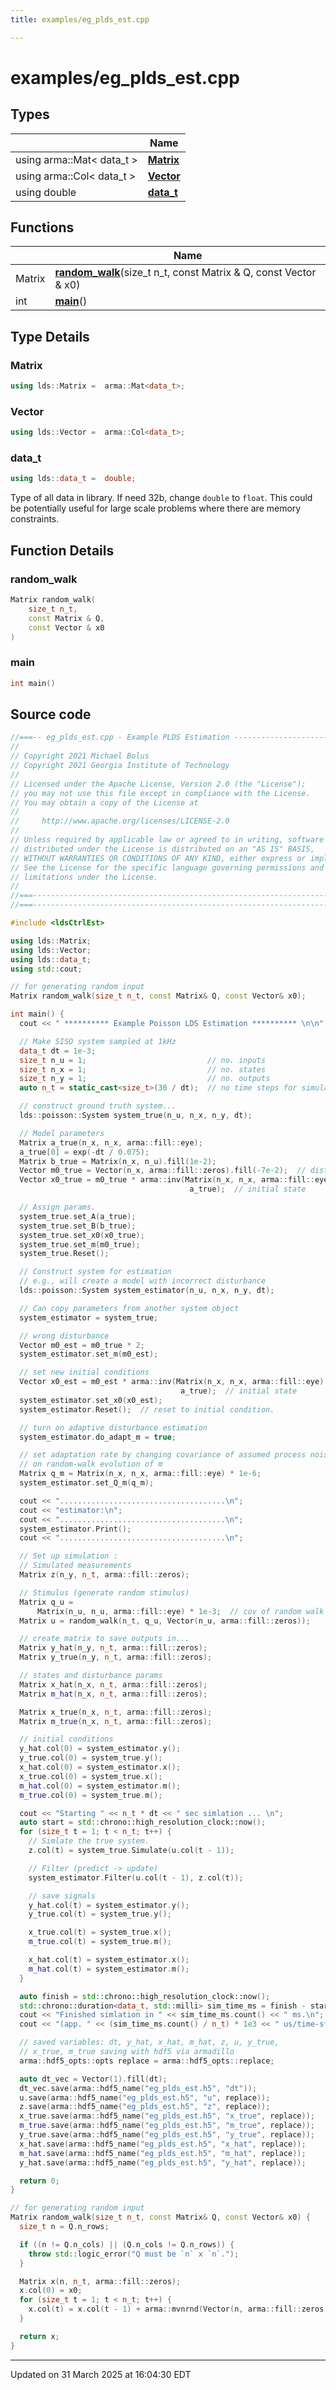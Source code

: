 ```yaml
---
title: examples/eg_plds_est.cpp

---
```


# examples/eg_plds_est.cpp



## Types

|                | Name           |
| -------------- | -------------- |
| using arma::Mat< data_t > | **[Matrix](/lds-ctrl-est/docs/api/files/eg__plds__est_8cpp/#using-matrix)**  |
| using arma::Col< data_t > | **[Vector](/lds-ctrl-est/docs/api/files/eg__plds__est_8cpp/#using-vector)**  |
| using double | **[data_t](/lds-ctrl-est/docs/api/files/eg__plds__est_8cpp/#using-data-t)**  |

## Functions

|                | Name           |
| -------------- | -------------- |
| Matrix | **[random_walk](/lds-ctrl-est/docs/api/files/eg__plds__est_8cpp/#function-random-walk)**(size_t n_t, const Matrix & Q, const Vector & x0) |
| int | **[main](/lds-ctrl-est/docs/api/files/eg__plds__est_8cpp/#function-main)**() |

## Type Details

### Matrix

```cpp
using lds::Matrix =  arma::Mat<data_t>;
```



### Vector

```cpp
using lds::Vector =  arma::Col<data_t>;
```



### data_t

```cpp
using lds::data_t =  double;
```



Type of all data in library. If need 32b, change `double` to `float`. This could be potentially useful for large scale problems where there are memory constraints. 



## Function Details

### random_walk

```cpp
Matrix random_walk(
    size_t n_t,
    const Matrix & Q,
    const Vector & x0
)
```



### main

```cpp
int main()
```






## Source code

```cpp
//===-- eg_plds_est.cpp - Example PLDS Estimation -------------------------===//
//
// Copyright 2021 Michael Bolus
// Copyright 2021 Georgia Institute of Technology
//
// Licensed under the Apache License, Version 2.0 (the "License");
// you may not use this file except in compliance with the License.
// You may obtain a copy of the License at
//
//     http://www.apache.org/licenses/LICENSE-2.0
//
// Unless required by applicable law or agreed to in writing, software
// distributed under the License is distributed on an "AS IS" BASIS,
// WITHOUT WARRANTIES OR CONDITIONS OF ANY KIND, either express or implied.
// See the License for the specific language governing permissions and
// limitations under the License.
//
//===----------------------------------------------------------------------===//
//===----------------------------------------------------------------------===//

#include <ldsCtrlEst>

using lds::Matrix;
using lds::Vector;
using lds::data_t;
using std::cout;

// for generating random input
Matrix random_walk(size_t n_t, const Matrix& Q, const Vector& x0);

int main() {
  cout << " ********** Example Poisson LDS Estimation ********** \n\n";

  // Make SISO system sampled at 1kHz
  data_t dt = 1e-3;
  size_t n_u = 1;                           // no. inputs
  size_t n_x = 1;                           // no. states
  size_t n_y = 1;                           // no. outputs
  auto n_t = static_cast<size_t>(30 / dt);  // no time steps for simulation.

  // construct ground truth system...
  lds::poisson::System system_true(n_u, n_x, n_y, dt);

  // Model parameters
  Matrix a_true(n_x, n_x, arma::fill::eye);
  a_true[0] = exp(-dt / 0.075);
  Matrix b_true = Matrix(n_x, n_u).fill(1e-2);
  Vector m0_true = Vector(n_x, arma::fill::zeros).fill(-7e-2);  // disturbance
  Vector x0_true = m0_true * arma::inv(Matrix(n_x, n_x, arma::fill::eye) -
                                        a_true);  // initial state

  // Assign params.
  system_true.set_A(a_true);
  system_true.set_B(b_true);
  system_true.set_x0(x0_true);
  system_true.set_m(m0_true);
  system_true.Reset();

  // Construct system for estimation
  // e.g., will create a model with incorrect disturbance
  lds::poisson::System system_estimator(n_u, n_x, n_y, dt);

  // Can copy parameters from another system object
  system_estimator = system_true;

  // wrong disturbance
  Vector m0_est = m0_true * 2;
  system_estimator.set_m(m0_est);

  // set new initial conditions
  Vector x0_est = m0_est * arma::inv(Matrix(n_x, n_x, arma::fill::eye) -
                                      a_true);  // initial state
  system_estimator.set_x0(x0_est);
  system_estimator.Reset();  // reset to initial condition.

  // turn on adaptive disturbance estimation
  system_estimator.do_adapt_m = true;

  // set adaptation rate by changing covariance of assumed process noise acting
  // on random-walk evolution of m
  Matrix q_m = Matrix(n_x, n_x, arma::fill::eye) * 1e-6;
  system_estimator.set_Q_m(q_m);

  cout << ".....................................\n";
  cout << "estimator:\n";
  cout << ".....................................\n";
  system_estimator.Print();
  cout << ".....................................\n";

  // Set up simulation :
  // Simulated measurements
  Matrix z(n_y, n_t, arma::fill::zeros);

  // Stimulus (generate random stimulus)
  Matrix q_u =
      Matrix(n_u, n_u, arma::fill::eye) * 1e-3;  // cov of random walk
  Matrix u = random_walk(n_t, q_u, Vector(n_u, arma::fill::zeros));

  // create matrix to save outputs in...
  Matrix y_hat(n_y, n_t, arma::fill::zeros);
  Matrix y_true(n_y, n_t, arma::fill::zeros);

  // states and disturbance params
  Matrix x_hat(n_x, n_t, arma::fill::zeros);
  Matrix m_hat(n_x, n_t, arma::fill::zeros);

  Matrix x_true(n_x, n_t, arma::fill::zeros);
  Matrix m_true(n_x, n_t, arma::fill::zeros);

  // initial conditions
  y_hat.col(0) = system_estimator.y();
  y_true.col(0) = system_true.y();
  x_hat.col(0) = system_estimator.x();
  x_true.col(0) = system_true.x();
  m_hat.col(0) = system_estimator.m();
  m_true.col(0) = system_true.m();

  cout << "Starting " << n_t * dt << " sec simlation ... \n";
  auto start = std::chrono::high_resolution_clock::now();
  for (size_t t = 1; t < n_t; t++) {
    // Simlate the true system.
    z.col(t) = system_true.Simulate(u.col(t - 1));

    // Filter (predict -> update)
    system_estimator.Filter(u.col(t - 1), z.col(t));

    // save signals
    y_hat.col(t) = system_estimator.y();
    y_true.col(t) = system_true.y();

    x_true.col(t) = system_true.x();
    m_true.col(t) = system_true.m();

    x_hat.col(t) = system_estimator.x();
    m_hat.col(t) = system_estimator.m();
  }

  auto finish = std::chrono::high_resolution_clock::now();
  std::chrono::duration<data_t, std::milli> sim_time_ms = finish - start;
  cout << "Finished simlation in " << sim_time_ms.count() << " ms.\n";
  cout << "(app. " << (sim_time_ms.count() / n_t) * 1e3 << " us/time-step)\n";

  // saved variables: dt, y_hat, x_hat, m_hat, z, u, y_true,
  // x_true, m_true saving with hdf5 via armadillo
  arma::hdf5_opts::opts replace = arma::hdf5_opts::replace;

  auto dt_vec = Vector(1).fill(dt);
  dt_vec.save(arma::hdf5_name("eg_plds_est.h5", "dt"));
  u.save(arma::hdf5_name("eg_plds_est.h5", "u", replace));
  z.save(arma::hdf5_name("eg_plds_est.h5", "z", replace));
  x_true.save(arma::hdf5_name("eg_plds_est.h5", "x_true", replace));
  m_true.save(arma::hdf5_name("eg_plds_est.h5", "m_true", replace));
  y_true.save(arma::hdf5_name("eg_plds_est.h5", "y_true", replace));
  x_hat.save(arma::hdf5_name("eg_plds_est.h5", "x_hat", replace));
  m_hat.save(arma::hdf5_name("eg_plds_est.h5", "m_hat", replace));
  y_hat.save(arma::hdf5_name("eg_plds_est.h5", "y_hat", replace));

  return 0;
}

// for generating random input
Matrix random_walk(size_t n_t, const Matrix& Q, const Vector& x0) {
  size_t n = Q.n_rows;

  if ((n != Q.n_cols) || (Q.n_cols != Q.n_rows)) {
    throw std::logic_error("Q must be `n` x `n`.");
  }

  Matrix x(n, n_t, arma::fill::zeros);
  x.col(0) = x0;
  for (size_t t = 1; t < n_t; t++) {
    x.col(t) = x.col(t - 1) + arma::mvnrnd(Vector(n, arma::fill::zeros), Q);
  }

  return x;
}
```


-------------------------------

Updated on 31 March 2025 at 16:04:30 EDT
